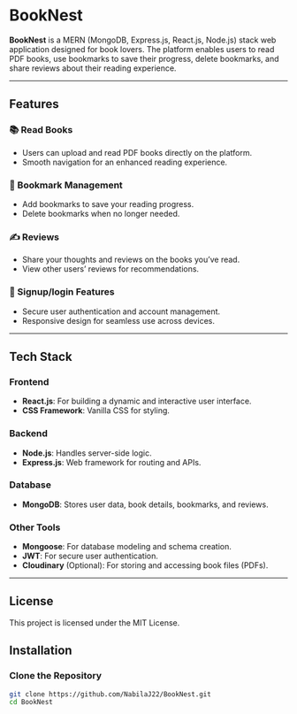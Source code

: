 # BookNest

**BookNest** is a MERN (MongoDB, Express.js, React.js, Node.js) stack web application designed for book lovers. The platform enables users to read PDF books, use bookmarks to save their progress, delete bookmarks, and share reviews about their reading experience.

---

## Features

### 📚 Read Books
- Users can upload and read PDF books directly on the platform.
- Smooth navigation for an enhanced reading experience.

### 🔖 Bookmark Management
- Add bookmarks to save your reading progress.
- Delete bookmarks when no longer needed.

### ✍️ Reviews
- Share your thoughts and reviews on the books you’ve read.
- View other users’ reviews for recommendations.

### 🚀 Signup/login Features
- Secure user authentication and account management.
- Responsive design for seamless use across devices.

---

## Tech Stack

### **Frontend**
- **React.js**: For building a dynamic and interactive user interface.
- **CSS Framework**: Vanilla CSS for styling.

### **Backend**
- **Node.js**: Handles server-side logic.
- **Express.js**: Web framework for routing and APIs.

### **Database**
- **MongoDB**: Stores user data, book details, bookmarks, and reviews.

### **Other Tools**
- **Mongoose**: For database modeling and schema creation.
- **JWT**: For secure user authentication.
- **Cloudinary** (Optional): For storing and accessing book files (PDFs).

---
## **License**
This project is licensed under the MIT License.

## Installation

### Clone the Repository
```bash
git clone https://github.com/NabilaJ22/BookNest.git
cd BookNest



